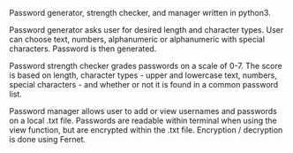 Password generator, strength checker, and manager written in python3.

Password generator asks user for desired length and character types. User can choose text, numbers, alphanumeric or alphanumeric with special characters. Password is then generated.

Password strength checker grades passwords on a scale of 0-7. The score is based on length, character types - upper and lowercase text, numbers, special characters - and whether or not it is found in a common password list.

Password manager allows user to add or view usernames and passwords on a local .txt file. Passwords are readable within terminal when using the view function, but are encrypted within the .txt file. Encryption / decryption is done using Fernet.
